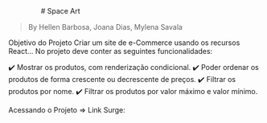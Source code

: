 
 ㅤㅤㅤㅤㅤ# Space Art

> By Hellen Barbosa, Joana Dias, Mylena Savala

Objetivo do Projeto
Criar um site de e-Commerce usando os recursos React... No projeto deve conter as seguintes funcionalidades:

✔️ Mostrar os produtos, com renderização condicional.
✔️ Poder ordenar os produtos de forma crescente ou decrescente de preços.
✔️ Filtrar os produtos por nome.
✔️ Filtrar os produtos por valor máximo e valor mínimo.

Acessando o Projeto
=> Link Surge: 
